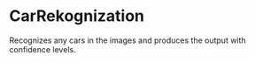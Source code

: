 # CarRekognization
Recognizes any cars in the images and produces the output with confidence levels.
